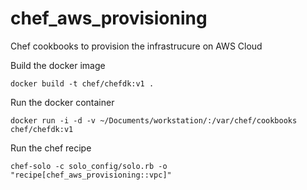 # chef_aws_provisioning

Chef cookbooks to provision the infrastrucure on AWS Cloud

Build the docker image

`docker build -t chef/chefdk:v1 .`

Run the docker container

`docker run -i -d -v ~/Documents/workstation/:/var/chef/cookbooks chef/chefdk:v1`

Run the chef recipe

`chef-solo -c solo_config/solo.rb -o "recipe[chef_aws_provisioning::vpc]"`
